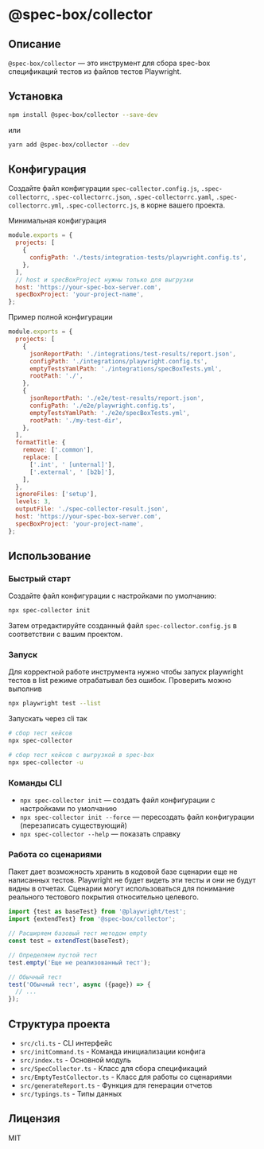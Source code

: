 # @spec-box/collector

## Описание

`@spec-box/collector` — это инструмент для сбора spec-box спецификаций тестов из файлов тестов Playwright.

## Установка

```bash
npm install @spec-box/collector --save-dev
```

или

```bash
yarn add @spec-box/collector --dev
```

## Конфигурация

Создайте файл конфигурации `spec-collector.config.js`, `.spec-collectorrc`, `.spec-collectorrc.json`, `.spec-collectorrc.yaml`, `.spec-collectorrc.yml`, `.spec-collectorrc.js`, в корне вашего проекта.

Минимальная конфигурация

```javascript
module.exports = {
  projects: [
    {
      configPath: './tests/integration-tests/playwright.config.ts',
    },
  ],
  // host и specBoxProject нужны только для выгрузки
  host: 'https://your-spec-box-server.com',
  specBoxProject: 'your-project-name',
};
```

Пример полной конфигурации

```javascript
module.exports = {
  projects: [
    {
      jsonReportPath: './integrations/test-results/report.json',
      configPath: './integrations/playwright.config.ts',
      emptyTestsYamlPath: './integrations/specBoxTests.yml',
      rootPath: './',
    },
    {
      jsonReportPath: './e2e/test-results/report.json',
      configPath: './e2e/playwright.config.ts',
      emptyTestsYamlPath: './e2e/specBoxTests.yml',
      rootPath: './my-test-dir',
    },
  ],
  formatTitle: {
    remove: ['.common'],
    replace: [
      ['.int', ' [unternal]'],
      ['.external', ' [b2b]'],
    ],
  },
  ignoreFiles: ['setup'],
  levels: 3,
  outputFile: './spec-collector-result.json',
  host: 'https://your-spec-box-server.com',
  specBoxProject: 'your-project-name',
};
```

## Использование

### Быстрый старт

Создайте файл конфигурации с настройками по умолчанию:

```bash
npx spec-collector init
```

Затем отредактируйте созданный файл `spec-collector.config.js` в соответствии с вашим проектом.

### Запуск

Для корректной работе инструмента нужно чтобы запуск playwright тестов в list режиме отрабатывал без ошибок. Проверить можно выполнив

```bash
npx playwright test --list
```

Запускать через cli так

```bash
# сбор тест кейсов
npx spec-collector

# сбор тест кейсов с выгрузкой в spec-box
npx spec-collector -u
```

### Команды CLI

- `npx spec-collector init` — создать файл конфигурации с настройками по умолчанию
- `npx spec-collector init --force` — пересоздать файл конфигурации (перезаписать существующий)
- `npx spec-collector --help` — показать справку

### Работа со сценариями

Пакет дает возможность хранить в кодовой базе сценарии еще не написанных тестов. Playwright не будет видеть эти тесты и они не будут видны в отчетах. Сценарии могут использоваться для понимание реального тестового покрытия относительно целевого.

```typescript
import {test as baseTest} from '@playwright/test';
import {extendTest} from '@spec-box/collector';

// Расширяем базовый тест методом empty
const test = extendTest(baseTest);

// Определяем пустой тест
test.empty('Еще не реализованный тест');

// Обычный тест
test('Обычный тест', async ({page}) => {
  // ...
});
```

## Структура проекта

- `src/cli.ts` - CLI интерфейс
- `src/initCommand.ts` - Команда инициализации конфига
- `src/index.ts` - Основной модуль
- `src/SpecCollector.ts` - Класс для сбора спецификаций
- `src/EmptyTestCollector.ts` - Класс для работы со сценариями
- `src/generateReport.ts` - Функция для генерации отчетов
- `src/typings.ts` - Типы данных

## Лицензия

MIT

